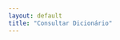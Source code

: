 ```yaml
---
layout: default
title: "Consultar Dicionário"
---
```


<!DOCTYPE html>
<html lang="pt-BR">
<head>
    <meta charset="UTF-8">
    <meta name="viewport" content="width=device-width, initial-scale=1.0">
    <title>Dicionário de Dados DER-SP</title>
    <link href="https://cdn.jsdelivr.net/npm/bootstrap@5.3.0/dist/css/bootstrap.min.css" rel="stylesheet">
    <link href="https://cdnjs.cloudflare.com/ajax/libs/font-awesome/6.0.0/css/all.min.css" rel="stylesheet">
    <link href="https://cdn.datatables.net/1.13.6/css/dataTables.bootstrap5.min.css" rel="stylesheet">
    <style>
        :root {
            --primary-color: #1e3a8a;
            --secondary-color: #3b82f6;
            --accent-color: #f59e0b;
            --bg-light: #f8fafc;
            --text-dark: #1e293b;
        }

        body {
            font-family: 'Segoe UI', Tahoma, Geneva, Verdana, sans-serif;
            background: linear-gradient(135deg, var(--bg-light) 0%, #e2e8f0 100%);
            min-height: 100vh;
        }

        .navbar {
            background: linear-gradient(135deg, var(--primary-color) 0%, var(--secondary-color) 100%);
            box-shadow: 0 4px 6px rgba(0, 0, 0, 0.1);
        }

        .navbar-brand {
            font-weight: 700;
            font-size: 1.5rem;
        }

        .hero-section {
            background: linear-gradient(135deg, var(--primary-color) 0%, var(--secondary-color) 100%);
            color: white;
            padding: 4rem 0;
            margin-bottom: 3rem;
        }

        .hero-title {
            font-size: 3rem;
            font-weight: 700;
            margin-bottom: 1rem;
        }

        .hero-subtitle {
            font-size: 1.25rem;
            opacity: 0.9;
        }

        .search-section {
            background: white;
            border-radius: 15px;
            padding: 2rem;
            box-shadow: 0 10px 25px rgba(0, 0, 0, 0.1);
            margin-bottom: 2rem;
        }

        .filter-card {
            background: white;
            border-radius: 10px;
            padding: 1.5rem;
            box-shadow: 0 5px 15px rgba(0, 0, 0, 0.08);
            margin-bottom: 1.5rem;
        }

        .data-table-container {
            background: white;
            border-radius: 15px;
            padding: 2rem;
            box-shadow: 0 10px 25px rgba(0, 0, 0, 0.1);
        }

        .btn-primary {
            background: linear-gradient(135deg, var(--primary-color) 0%, var(--secondary-color) 100%);
            border: none;
            border-radius: 8px;
            padding: 0.5rem 1.5rem;
            font-weight: 600;
            transition: all 0.3s ease;
        }

        .btn-primary:hover {
            transform: translateY(-2px);
            box-shadow: 0 5px 15px rgba(59, 130, 246, 0.4);
        }

        .btn-accent {
            background: linear-gradient(135deg, var(--accent-color) 0%, #f97316 100%);
            border: none;
            color: white;
            border-radius: 8px;
            padding: 0.5rem 1.5rem;
            font-weight: 600;
            transition: all 0.3s ease;
        }

        .btn-accent:hover {
            transform: translateY(-2px);
            box-shadow: 0 5px 15px rgba(245, 158, 11, 0.4);
            color: white;
        }

        .form-control {
            border-radius: 8px;
            border: 2px solid #e2e8f0;
            padding: 0.75rem 1rem;
            transition: all 0.3s ease;
        }

        .form-control:focus {
            border-color: var(--secondary-color);
            box-shadow: 0 0 0 0.2rem rgba(59, 130, 246, 0.25);
        }

        .stats-card {
            background: white;
            border-radius: 10px;
            padding: 1.5rem;
            text-align: center;
            box-shadow: 0 5px 15px rgba(0, 0, 0, 0.08);
            transition: transform 0.3s ease;
        }

        .stats-card:hover {
            transform: translateY(-5px);
        }

        .stats-number {
            font-size: 2.5rem;
            font-weight: 700;
            color: var(--secondary-color);
        }

        .stats-label {
            color: var(--text-dark);
            font-weight: 500;
        }

        #dataTable {
            font-size: 0.9rem;
        }

        #dataTable th {
            background: linear-gradient(135deg, var(--primary-color) 0%, var(--secondary-color) 100%);
            color: white;
            font-weight: 600;
            border: none;
            padding: 1rem 0.75rem;
        }

        #dataTable tbody tr:hover {
            background-color: rgba(59, 130, 246, 0.05);
        }

        .tag {
            display: inline-block;
            background: var(--secondary-color);
            color: white;
            padding: 0.25rem 0.75rem;
            border-radius: 20px;
            font-size: 0.8rem;
            margin: 0.1rem;
        }

        .export-section {
            display: flex;
            gap: 1rem;
            margin-bottom: 1rem;
        }

        .loading-overlay {
            display: none;
            position: fixed;
            top: 0;
            left: 0;
            width: 100%;
            height: 100%;
            background: rgba(255, 255, 255, 0.9);
            z-index: 9999;
            justify-content: center;
            align-items: center;
        }

        .spinner {
            width: 50px;
            height: 50px;
            border: 5px solid #e2e8f0;
            border-top: 5px solid var(--secondary-color);
            border-radius: 50%;
            animation: spin 1s linear infinite;
        }

        @keyframes spin {
            0% { transform: rotate(0deg); }
            100% { transform: rotate(360deg); }
        }

        @media (max-width: 768px) {
            .hero-title {
                font-size: 2rem;
            }
            
            .search-section, .data-table-container {
                padding: 1rem;
            }
            
            .export-section {
                flex-direction: column;
            }
        }
    </style>
</head>
<body>
    <!-- Loading Overlay -->
    <div class="loading-overlay" id="loadingOverlay">
        <div class="spinner"></div>
    </div>

    <!-- Navigation -->
    <nav class="navbar navbar-expand-lg navbar-dark">
        <div class="container">
            <a class="navbar-brand" href="#"><i class="fas fa-database me-2"></i>DER-SP Data</a>
            <button class="navbar-toggler" type="button" data-bs-toggle="collapse" data-bs-target="#navbarNav">
                <span class="navbar-toggler-icon"></span>
            </button>
            <div class="collapse navbar-collapse" id="navbarNav">
                <ul class="navbar-nav ms-auto">
                    <li class="nav-item">
                        <a class="nav-link active" href="#"><i class="fas fa-search me-1"></i>Consultar</a>
                    </li>
                    <li class="nav-item">
                        <a class="nav-link" href="publicar.html"><i class="fas fa-upload me-1"></i>Publicar</a>
                    </li>
                    <li class="nav-item">
                        <a class="nav-link" href="sobre.html"><i class="fas fa-info-circle me-1"></i>Sobre</a>
                    </li>
                </ul>
            </div>
        </div>
    </nav>

    <!-- Hero Section -->
    <section class="hero-section">
        <div class="container text-center">
            <h1 class="hero-title">Dicionário de Dados DER-SP</h1>
            <p class="hero-subtitle">Portal interativo para consulta e publicação de metadados dos conjuntos abertos</p>
        </div>
    </section>

    <div class="container">
        <!-- Statistics Cards -->
        <div class="row mb-4">
            <div class="col-md-3 mb-3">
                <div class="stats-card">
                    <div class="stats-number" id="totalDatasets">-</div>
                    <div class="stats-label">Conjuntos</div>
                </div>
            </div>
            <div class="col-md-3 mb-3">
                <div class="stats-card">
                    <div class="stats-number" id="totalFields">-</div>
                    <div class="stats-label">Campos</div>
                </div>
            </div>
            <div class="col-md-3 mb-3">
                <div class="stats-card">
                    <div class="stats-number" id="totalFiles">-</div>
                    <div class="stats-label">Arquivos</div>
                </div>
            </div>
            <div class="col-md-3 mb-3">
                <div class="stats-card">
                    <div class="stats-number" id="lastUpdate">-</div>
                    <div class="stats-label">Última Atualização</div>
                </div>
            </div>
        </div>

        <!-- Search and Filters -->
        <div class="search-section">
            <div class="row">
                <div class="col-md-6">
                    <label class="form-label fw-bold"><i class="fas fa-search me-2"></i>Busca Global</label>
                    <input type="text" class="form-control" id="globalSearch" placeholder="Digite para buscar em todos os campos...">
                </div>
                <div class="col-md-3">
                    <label class="form-label fw-bold"><i class="fas fa-file me-2"></i>Arquivo</label>
                    <select class="form-control" id="fileFilter">
                        <option value="">Todos os arquivos</option>
                    </select>
                </div>
                <div class="col-md-3">
                    <label class="form-label fw-bold"><i class="fas fa-tag me-2"></i>Tipo</label>
                    <select class="form-control" id="typeFilter">
                        <option value="">Todos os tipos</option>
                    </select>
                </div>
            </div>
            <div class="row mt-3">
                <div class="col-md-4">
                    <label class="form-label fw-bold"><i class="fas fa-folder me-2"></i>Tema</label>
                    <select class="form-control" id="themeFilter">
                        <option value="">Todos os temas</option>
                    </select>
                </div>
                <div class="col-md-4">
                    <label class="form-label fw-bold"><i class="fas fa-check-circle me-2"></i>Obrigatório</label>
                    <select class="form-control" id="requiredFilter">
                        <option value="">Todos</option>
                        <option value="sim">Sim</option>
                        <option value="não">Não</option>
                    </select>
                </div>
                <div class="col-md-4 d-flex align-items-end">
                    <button class="btn btn-outline-secondary me-2" onclick="clearFilters()">
                        <i class="fas fa-times me-1"></i>Limpar Filtros
                    </button>
                    <button class="btn btn-accent" onclick="exportData()">
                        <i class="fas fa-download me-1"></i>Exportar
                    </button>
                </div>
            </div>
        </div>

        <!-- Data Table -->
        <div class="data-table-container">
            <div class="d-flex justify-content-between align-items-center mb-3">
                <h3><i class="fas fa-table me-2"></i>Dicionário de Dados</h3>
                <div class="export-section">
                    <button class="btn btn-outline-primary btn-sm" onclick="exportCSV()">
                        <i class="fas fa-file-csv me-1"></i>CSV
                    </button>
                    <button class="btn btn-outline-success btn-sm" onclick="exportExcel()">
                        <i class="fas fa-file-excel me-1"></i>Excel
                    </button>
                    <button class="btn btn-outline-danger btn-sm" onclick="exportPDF()">
                        <i class="fas fa-file-pdf me-1"></i>PDF
                    </button>
                </div>
            </div>
            
            <div class="table-responsive">
                <table id="dataTable" class="table table-hover">
                    <thead>
                        <tr>
                            <th>Arquivo</th>
                            <th>Campo</th>
                            <th>Tipo</th>
                            <th>Descrição</th>
                            <th>Exemplo</th>
                            <th>Obrigatório</th>
                            <th>Tema</th>
                            <th>Responsável</th>
                            <th>Ações</th>
                        </tr>
                    </thead>
                    <tbody id="dataTableBody">
                        <!-- Data will be loaded here -->
                    </tbody>
                </table>
            </div>
        </div>
    </div>

    <!-- Scripts -->
    <script src="https://cdn.jsdelivr.net/npm/bootstrap@5.3.0/dist/js/bootstrap.bundle.min.js"></script>
    <script src="https://code.jquery.com/jquery-3.7.1.min.js"></script>
    <script src="https://cdn.datatables.net/1.13.6/js/jquery.dataTables.min.js"></script>
    <script src="https://cdn.datatables.net/1.13.6/js/dataTables.bootstrap5.min.js"></script>
    <script src="https://cdnjs.cloudflare.com/ajax/libs/xlsx/0.18.5/xlsx.full.min.js"></script>
    <script src="https://cdnjs.cloudflare.com/ajax/libs/jspdf/2.5.1/jspdf.umd.min.js"></script>
    <script src="https://cdnjs.cloudflare.com/ajax/libs/jspdf-autotable/3.5.31/jspdf.plugin.autotable.min.js"></script>

    <script>
        let dataTable;
        let originalData = [];

        // Load data when page loads
        $(document).ready(function() {
            loadData();
        });

        async function loadData() {
            showLoading(true);
            
            try {
                // Load CSV data
                const response = await fetch('../dados/dicionario_dados_completo_exemplo.csv');
                const csvText = await response.text();
                
                // Parse CSV
                const lines = csvText.split('\n');
                const headers = lines[0].split(',');
                const data = [];
                
                for (let i = 1; i < lines.length; i++) {
                    if (lines[i].trim()) {
                        const values = parseCSVLine(lines[i]);
                        const row = {};
                        headers.forEach((header, index) => {
                            row[header] = values[index] || '';
                        });
                        data.push(row);
                    }
                }
                
                originalData = data;
                initializeTable(data);
                updateStatistics(data);
                populateFilters(data);
                
            } catch (error) {
                console.error('Erro ao carregar dados:', error);
                showError('Erro ao carregar os dados. Verifique se o arquivo CSV existe.');
            }
            
            showLoading(false);
        }

        function parseCSVLine(line) {
            const result = [];
            let current = '';
            let inQuotes = false;
            
            for (let i = 0; i < line.length; i++) {
                const char = line[i];
                if (char === '"') {
                    inQuotes = !inQuotes;
                } else if (char === ',' && !inQuotes) {
                    result.push(current);
                    current = '';
                } else {
                    current += char;
                }
            }
            result.push(current);
            return result;
        }

        function initializeTable(data) {
            const tbody = document.getElementById('dataTableBody');
            tbody.innerHTML = '';
            
            data.forEach((row, index) => {
                const tr = document.createElement('tr');
                tr.innerHTML = `
                    <td><span class="tag">${row.arquivo || '-'}</span></td>
                    <td><strong>${row.campo || '-'}</strong></td>
                    <td><span class="badge bg-info">${row.tipo || '-'}</span></td>
                    <td>${row.descricao || '-'}</td>
                    <td><code>${row.exemplo || '-'}</code></td>
                    <td><span class="badge ${row.obrigatorio === 'sim' ? 'bg-success' : 'bg-warning'}">${row.obrigatorio || '-'}</span></td>
                    <td>${row.tema || '-'}</td>
                    <td>${row.responsavel || '-'}</td>
                    <td>
                        <button class="btn btn-sm btn-outline-primary" onclick="viewDetails(${index})">
                            <i class="fas fa-eye"></i>
                        </button>
                    </td>
                `;
                tbody.appendChild(tr);
            });

            // Initialize DataTable
            if (dataTable) {
                dataTable.destroy();
            }
            
            dataTable = $('#dataTable').DataTable({
                responsive: true,
                pageLength: 25,
                language: {
                    url: 'https://cdn.datatables.net/plug-ins/1.13.6/i18n/pt-BR.json'
                },
                columnDefs: [
                    { orderable: false, targets: 8 }
                ]
            });
        }

        function updateStatistics(data) {
            const uniqueFiles = [...new Set(data.map(row => row.arquivo))].length;
            const totalFields = data.length;
            const uniqueDatasets = [...new Set(data.map(row => row.tema))].length;
            
            // Get latest update date
            const dates = data.map(row => row['data ultima atualizacao']).filter(date => date);
            const latestDate = dates.length > 0 ? new Date(Math.max(...dates.map(d => new Date(d)))).toLocaleDateString('pt-BR') : 'N/A';
            
            document.getElementById('totalDatasets').textContent = uniqueDatasets;
            document.getElementById('totalFields').textContent = totalFields;
            document.getElementById('totalFiles').textContent = uniqueFiles;
            document.getElementById('lastUpdate').textContent = latestDate;
        }

        function populateFilters(data) {
            // Populate file filter
            const files = [...new Set(data.map(row => row.arquivo))].sort();
            const fileFilter = document.getElementById('fileFilter');
            fileFilter.innerHTML = '<option value="">Todos os arquivos</option>';
            files.forEach(file => {
                if (file) {
                    fileFilter.innerHTML += `<option value="${file}">${file}</option>`;
                }
            });

            // Populate type filter
            const types = [...new Set(data.map(row => row.tipo))].sort();
            const typeFilter = document.getElementById('typeFilter');
            typeFilter.innerHTML = '<option value="">Todos os tipos</option>';
            types.forEach(type => {
                if (type) {
                    typeFilter.innerHTML += `<option value="${type}">${type}</option>`;
                }
            });

            // Populate theme filter
            const themes = [...new Set(data.map(row => row.tema))].sort();
            const themeFilter = document.getElementById('themeFilter');
            themeFilter.innerHTML = '<option value="">Todos os temas</option>';
            themes.forEach(theme => {
                if (theme) {
                    themeFilter.innerHTML += `<option value="${theme}">${theme}</option>`;
                }
            });
        }

        // Global search
        document.getElementById('globalSearch').addEventListener('input', function() {
            if (dataTable) {
                dataTable.search(this.value).draw();
            }
        });

        // Filter events
        ['fileFilter', 'typeFilter', 'themeFilter', 'requiredFilter'].forEach(filterId => {
            document.getElementById(filterId).addEventListener('change', applyFilters);
        });

        function applyFilters() {
            if (!dataTable) return;
            
            const fileFilter = document.getElementById('fileFilter').value;
            const typeFilter = document.getElementById('typeFilter').value;
            const themeFilter = document.getElementById('themeFilter').value;
            const requiredFilter = document.getElementById('requiredFilter').value;
            
            let filteredData = originalData;
            
            if (fileFilter) {
                filteredData = filteredData.filter(row => row.arquivo === fileFilter);
            }
            if (typeFilter) {
                filteredData = filteredData.filter(row => row.tipo === typeFilter);
            }
            if (themeFilter) {
                filteredData = filteredData.filter(row => row.tema === themeFilter);
            }
            if (requiredFilter) {
                filteredData = filteredData.filter(row => row.obrigatorio === requiredFilter);
            }
            
            initializeTable(filteredData);
        }

        function clearFilters() {
            document.getElementById('globalSearch').value = '';
            document.getElementById('fileFilter').value = '';
            document.getElementById('typeFilter').value = '';
            document.getElementById('themeFilter').value = '';
            document.getElementById('requiredFilter').value = '';
            initializeTable(originalData);
        }

        function viewDetails(index) {
            const item = originalData[index];
            let detailsHtml = '<div class="row">';
            
            Object.keys(item).forEach(key => {
                if (item[key]) {
                    detailsHtml += `
                        <div class="col-md-6 mb-2">
                            <strong>${key}:</strong><br>
                            <span class="text-muted">${item[key]}</span>
                        </div>
                    `;
                }
            });
            
            detailsHtml += '</div>';
            
            // Create modal
            const modalHtml = `
                <div class="modal fade" id="detailsModal" tabindex="-1">
                    <div class="modal-dialog modal-lg">
                        <div class="modal-content">
                            <div class="modal-header">
                                <h5 class="modal-title">Detalhes do Campo: ${item.campo}</h5>
                                <button type="button" class="btn-close" data-bs-dismiss="modal"></button>
                            </div>
                            <div class="modal-body">
                                ${detailsHtml}
                            </div>
                            <div class="modal-footer">
                                <button type="button" class="btn btn-secondary" data-bs-dismiss="modal">Fechar</button>
                            </div>
                        </div>
                    </div>
                </div>
            `;
            
            // Remove existing modal
            const existingModal = document.getElementById('detailsModal');
            if (existingModal) {
                existingModal.remove();
            }
            
            // Add new modal
            document.body.insertAdjacentHTML('beforeend', modalHtml);
            const modal = new bootstrap.Modal(document.getElementById('detailsModal'));
            modal.show();
        }

        function exportCSV() {
            const currentData = dataTable ? dataTable.rows({search: 'applied'}).data().toArray() : [];
            const csvContent = convertToCSV(currentData);
            downloadFile(csvContent, 'dicionario_dados.csv', 'text/csv');
        }

        function exportExcel() {
            const currentData = dataTable ? dataTable.rows({search: 'applied'}).data().toArray() : [];
            const wb = XLSX.utils.book_new();
            const ws = XLSX.utils.json_to_sheet(originalData);
            XLSX.utils.book_append_sheet(wb, ws, 'Dicionário');
            XLSX.writeFile(wb, 'dicionario_dados.xlsx');
        }

        function exportPDF() {
            const { jsPDF } = window.jspdf;
            const doc = new jsPDF('l', 'mm', 'a4');
            
            doc.setFontSize(16);
            doc.text('Dicionário de Dados DER-SP', 20, 20);
            
            const headers = ['Arquivo', 'Campo', 'Tipo', 'Descrição', 'Obrigatório'];
            const data = originalData.map(row => [
                row.arquivo || '',
                row.campo || '',
                row.tipo || '',
                (row.descricao || '').substring(0, 50) + '...',
                row.obrigatorio || ''
            ]);
            
            doc.autoTable({
                head: [headers],
                body: data,
                startY: 30,
                styles: { fontSize: 8 },
                columnStyles: {
                    3: { cellWidth: 80 }
                }
            });
            
            doc.save('dicionario_dados.pdf');
        }

        function convertToCSV(data) {
            if (data.length === 0) return '';
            
            const headers = Object.keys(originalData[0]);
            const csvRows = [headers.join(',')];
            
            originalData.forEach(row => {
                const values = headers.map(header => {
                    const value = row[header] || '';
                    return `"${value.toString().replace(/"/g, '""')}"`;
                });
                csvRows.push(values.join(','));
            });
            
            return csvRows.join('\n');
        }

        function downloadFile(content, filename, contentType) {
            const blob = new Blob([content], { type: contentType });
            const url = window.URL.createObjectURL(blob);
            const a = document.createElement('a');
            a.href = url;
            a.download = filename;
            document.body.appendChild(a);
            a.click();
            document.body.removeChild(a);
            window.URL.revokeObjectURL(url);
        }

        function showLoading(show) {
            const overlay = document.getElementById('loadingOverlay');
            overlay.style.display = show ? 'flex' : 'none';
        }

        function showError(message) {
            const alertHtml = `
                <div class="alert alert-danger alert-dismissible fade show" role="alert">
                    <i class="fas fa-exclamation-triangle me-2"></i>${message}
                    <button type="button" class="btn-close" data-bs-dismiss="alert"></button>
                </div>
            `;
            document.querySelector('.container').insertAdjacentHTML('afterbegin', alertHtml);
        }
    </script>
</body>
</html>
